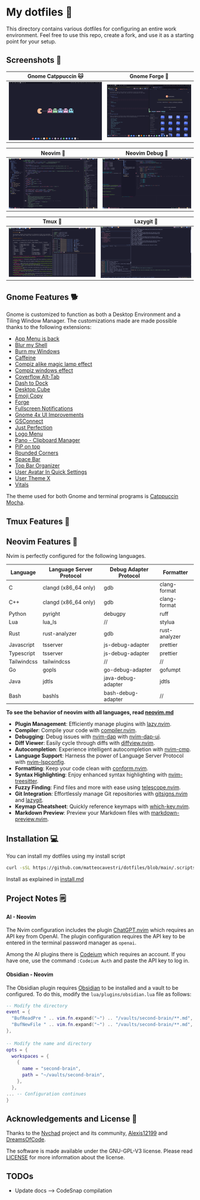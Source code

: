 # My dotfiles 🧭

This directory contains various dotfiles for configuring an entire work environment.
Feel free to use this repo, create a fork, and use it as a starting point for your setup.

## Screenshots 📸

| Gnome Catppuccin 🐱                                                                                                      | Gnome Forge 🦎                                                                                                 |
| ------------------------------------------------------------------------------------------------------------------------ | -------------------------------------------------------------------------------------------------------------- |
| ![Gnome Catppuccin](https://raw.githubusercontent.com/matteocavestri/dotfiles/main/assets/gnome-catppuccin.png?raw=true) | ![Gnome Forge](https://raw.githubusercontent.com/matteocavestri/dotfiles/main/assets/gnome-forge.png?raw=true) |

| Neovim 🌟                                                                                          | Neovim Debug 🐞                                                                                                |
| -------------------------------------------------------------------------------------------------- | -------------------------------------------------------------------------------------------------------------- |
| ![Neovim](https://raw.githubusercontent.com/matteocavestri/dotfiles/main/assets/nvim.png?raw=true) | ![Neovim Debug](https://raw.githubusercontent.com/matteocavestri/dotfiles/main/assets/java-debug.png?raw=true) |

| Tmux 🌟                                                                                          | Lazygit 🐞                                                                                             |
| ------------------------------------------------------------------------------------------------ | ------------------------------------------------------------------------------------------------------ |
| ![Tmux](https://raw.githubusercontent.com/matteocavestri/dotfiles/main/assets/tmux.png?raw=true) | ![Lazygit](https://raw.githubusercontent.com/matteocavestri/dotfiles/main/assets/lazygit.png?raw=true) |

## Gnome Features 🐕

Gnome is customized to function as both a Desktop Environment and a Tiling Window Manager. The customizations made are made possible thanks to the following extensions:

- [App Menu is back](https://github.com/fthx/appmenu-is-back)
- [Blur my Shell](https://github.com/aunetx/blur-my-shell)
- [Burn my Windows](https://github.com/Schneegans/Burn-My-Windows)
- [Caffeine](https://github.com/eonpatapon/gnome-shell-extension-caffeine)
- [Compiz alike magic lamp effect](https://github.com/hermes83/compiz-alike-magic-lamp-effect)
- [Compiz windows effect](https://github.com/hermes83/compiz-windows-effect)
- [Coverflow Alt-Tab](https://github.com/dsheeler/CoverflowAltTab)
- [Dash to Dock](https://micheleg.github.io/dash-to-dock/)
- [Desktop Cube](https://github.com/Schneegans/Desktop-Cube)
- [Emoji Copy](https://github.com/felipeftn/emoji-copy)
- [Forge](https://github.com/forge-ext/forge)
- [Fullscreen Notifications](https://github.com/soal/gnome-shell-extension-fullscreen-notifications)
- [Gnome 4x UI Improvements](https://github.com/axxapy/gnome-ui-tune)
- [GSConnect](https://github.com/GSConnect/gnome-shell-extension-gsconnect/wiki)
- [Just Perfection](https://gitlab.gnome.org/jrahmatzadeh/just-perfection)
- [Logo Menu](https://github.com/Aryan20/Logomenu)
- [Pano - Clipboard Manager](https://github.com/oae/gnome-shell-pano)
- [PiP on top](https://github.com/Rafostar/gnome-shell-extension-pip-on-top)
- [Rounded Corners](https://github.com/lennart-k/gnome-rounded-corners)
- [Space Bar](https://github.com/christopher-l/space-bar)
- [Top Bar Organizer](https://gitlab.gnome.org/julianschacher/top-bar-organizer)
- [User Avatar In Quick Settings](https://github.com/d-go/quick-settings-avatar)
- [User Theme X](https://github.com/tuberry/user-theme-x)
- [Vitals](https://github.com/corecoding/Vitals)

The theme used for both Gnome and terminal programs is [Catppuccin Mocha](https://github.com/catppuccin/catppuccin).

## Tmux Features 🦓

## Neovim Features 🚀

Nvim is perfectly configured for the following languages.

| Language    | Language Server Protocol | Debug Adapter Protocol | Formatter     |
| ----------- | ------------------------ | ---------------------- | ------------- |
| C           | clangd (x86_64 only)     | gdb                    | clang-format  |
| C++         | clangd (x86_64 only)     | gdb                    | clang-format  |
| Python      | pyright                  | debugpy                | ruff          |
| Lua         | lua_ls                   | //                     | stylua        |
| Rust        | rust-analyzer            | gdb                    | rust-analyzer |
| Javascript  | tsserver                 | js-debug-adapter       | prettier      |
| Typescript  | tsserver                 | js-debug-adapter       | prettier      |
| Tailwindcss | tailwindcss              | //                     | //            |
| Go          | gopls                    | go-debug-adapter       | gofumpt       |
| Java        | jdtls                    | java-debug-adapter     | jdtls         |
| Bash        | bashls                   | bash-debug-adapter     | //            |

**To see the behavior of neovim with all languages, read [neovim.md](https://github.com/matteocavestri/dotfiles/blob/main/docs/neovim.md)**

- **Plugin Management**: Efficiently manage plugins with [lazy.nvim](https://github.com/folke/lazy.nvim).
- **Compiler**: Compile your code with [compiler.nvim](https://github.com/Zeioth/compiler.nvim).
- **Debugging**: Debug issues with [nvim-dap](https://github.com/mfussenegger/nvim-dap) with [nvim-dap-ui](https://github.com/rcarriga/nvim-dap-ui).
- **Diff Viewer**: Easily cycle through diffs with [diffview.nvim](https://github.com/sindrets/diffview.nvim).
- **Autocompletion**: Experience intelligent autocompletion with [nvim-cmp](https://github.com/hrsh7th/nvim-cmp).
- **Language Support**: Harness the power of Language Server Protocol with [nvim-lspconfig](https://github.com/neovim/nvim-lspconfig).
- **Formatting**: Keep your code clean with [conform.nvim](https://github.com/stevearc/conform.nvim).
- **Syntax Highlighting**: Enjoy enhanced syntax highlighting with [nvim-treesitter](https://github.com/nvim-treesitter/nvim-treesitter).
- **Fuzzy Finding**: Find files and more with ease using [telescope.nvim](https://github.com/nvim-telescope/telescope.nvim).
- **Git Integration**: Effortlessly manage Git repositories with [gitsigns.nvim](https://github.com/lewis6991/gitsigns.nvim) and [lazygit](https://github.com/jesseduffield/lazygit).
- **Keymap Cheatsheet**: Quickly reference keymaps with [which-key.nvim](https://github.com/folke/which-key.nvim).
- **Markdown Preview**: Preview your Markdown files with [markdown-preview.nvim](https://github.com/iamcco/markdown-preview.nvim).

## Installation 💻

You can install my dotfiles using my install script

```bash
curl -sSL https://github.com/matteocavestri/dotfiles/blob/main/.scripts/install.sh | bash
```

Install as explained in [install.md](https://github.com/matteocavestri/dotfiles/blob/main/docs/install.md)

## Project Notes 🗒️

#### AI - Neovim

The Nvim configuration includes the plugin [ChatGPT.nvim](https://github.com/jackMort/ChatGPT.nvim) which requires an API key from OpenAI. The plugin configuration requires the API key to be entered in the terminal password manager as `openai`.

Among the AI plugins there is [Codeium](https://codeium.com/) which requires an account. If you have one, use the command `:Codeium Auth` and paste the API key to log in.

#### Obsidian - Neovim

The Obsidian plugin requires [Obsidian](https://obsidian.md/) to be installed and a vault to be configured. To do this, modify the `lua/plugins/obsidian.lua` file as follows:

```lua
-- Modify the directory
event = {
  "BufReadPre " .. vim.fn.expand("~") .. "/vaults/second-brain/**.md",
  "BufNewFile " .. vim.fn.expand("~") .. "/vaults/second-brain/**.md",
},

-- Modify the name and directory
opts = {
  workspaces = {
    {
      name = "second-brain",
      path = "~/vaults/second-brain",
    },
  },
... -- Configuration continues
}
```

## Acknowledgements and License 🖖

Thanks to the [Nvchad](https://nvchad.com/) project and its community, [Alexis12199](https://github.com/Alexis12119) and [DreamsOfCode](https://github.com/dreamsofcode-io).

The software is made available under the GNU-GPL-V3 license. Please read [LICENSE](https://github.com/matteocavestri/dotfiles/blob/main/LICENSE) for more information about the license.

## TODOs

- Update docs --> CodeSnap compilation
